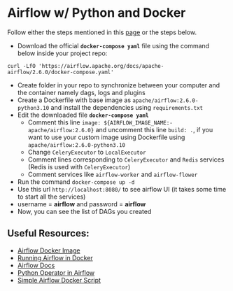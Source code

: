 # Airflow w/ Python and Docker

Follow either the steps mentioned in this [page](https://airflow.apache.org/docs/apache-airflow/stable/howto/docker-compose/index.html) or the steps below.

- Download the official **`docker-compose yaml`** file using the command below inside your project repo:

```shell
curl -LfO 'https://airflow.apache.org/docs/apache-airflow/2.6.0/docker-compose.yaml'
```
- Create folder in your repo to synchronize between your computer and the container namely
dags, logs and plugins
- Create a Dockerfile with base image as `apache/airflow:2.6.0-python3.10` and install  the dependencies using `requirements.txt`
- Edit the downloaded file **`docker-compose yaml`**
  * Comment this line `image: ${AIRFLOW_IMAGE_NAME:-apache/airflow:2.6.0}` and uncomment this line `build: .`, 
if you want to use your custom image using Dockerfile using `apache/airflow:2.6.0-python3.10`
  * Change `CeleryExecutor` to `LocalExecutor`
  * Comment lines corresponding to `CeleryExecutor` and `Redis` services (Redis is used with `CeleryExecutor`)
  * Comment services like `airflow-worker` and `airflow-flower`
- Run the command `docker-compose up -d`
- Use this url `http://localhost:8080/` to see airflow UI (it takes some time to start all the services)
- username = **airflow** and password = **airflow**
- Now, you can see the list of DAGs you created


## Useful Resources:
- [Airflow Docker Image](https://hub.docker.com/r/apache/airflow)
- [Running Airflow in Docker](https://airflow.apache.org/docs/apache-airflow/stable/howto/docker-compose/index.html)
- [Airflow Docs](https://airflow.apache.org/docs/apache-airflow/2.0.1/)
- [Python Operator in Airflow](https://hevodata.com/learn/python-operator-in-airflow/)
- [Simple Airflow Docker Script](https://github.com/soumilshah1995/Learn-Apache-Airflow-in-easy-way-/)